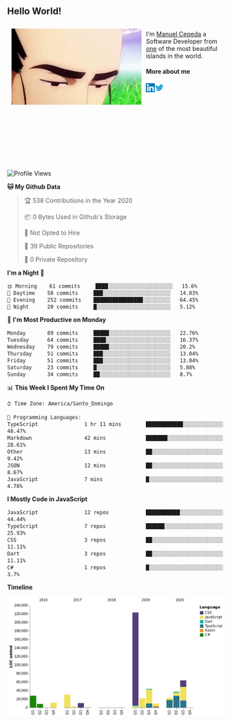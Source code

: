 <h2> Hello World!</h2>

<div style="display:inline-block">
  <img alt="Ah, I see you're a man of culture as well" align="left" width="60%" style="margin: 10px" src="https://raw.githubusercontent.com/mecm1993/mecm1993/master/assets/background.gif">

  I'm [Manuel Cepeda](https://manuelcepeda.dev) a Software Developer from [one](https://en.wikipedia.org/wiki/Dominican_Republic) of the most beautiful islands in the world.

  #### More about me

  <a href="https://www.linkedin.com/in/manuel-cepeda-0336a999/">
    <img align="left" alt="Manuel Cepeda | LinkedIn" width="21px" src="https://raw.githubusercontent.com/mecm1993/mecm1993/master/assets/linkedin.svg" />
  </a>
  <a href="https://twitter.com/mecm1993">
    <img align="left" alt="Manuel Cepeda | Twitter" width="21px" src="https://raw.githubusercontent.com/mecm1993/mecm1993/master/assets/twitter.svg" />
  </a>
  <br />
  <br />
  <br />
  <br />
  <br />
  <br />
  <br />
  <br />
  <br />
  <br />
  <br />
</div>

<!--START_SECTION:waka-->
![Profile Views](http://img.shields.io/badge/Profile%20Views-22-blue)

**🐱 My Github Data** 

> 🏆 538 Contributions in the Year 2020
 > 
> 📦 0 Bytes Used in Github's Storage 
 > 
> 🚫 Not Opted to Hire
 > 
> 📜 39 Public Repositories
 > 
> 🔑 0 Private Repository 
 > 
**I'm a Night 🦉** 

```text
🌞 Morning    61 commits     ████░░░░░░░░░░░░░░░░░░░░░   15.6% 
🌆 Daytime    58 commits     ███░░░░░░░░░░░░░░░░░░░░░░   14.83% 
🌃 Evening    252 commits    ████████████████░░░░░░░░░   64.45% 
🌙 Night      20 commits     █░░░░░░░░░░░░░░░░░░░░░░░░   5.12%

```
📅 **I'm Most Productive on Monday** 

```text
Monday       89 commits     █████░░░░░░░░░░░░░░░░░░░░   22.76% 
Tuesday      64 commits     ████░░░░░░░░░░░░░░░░░░░░░   16.37% 
Wednesday    79 commits     █████░░░░░░░░░░░░░░░░░░░░   20.2% 
Thursday     51 commits     ███░░░░░░░░░░░░░░░░░░░░░░   13.04% 
Friday       51 commits     ███░░░░░░░░░░░░░░░░░░░░░░   13.04% 
Saturday     23 commits     █░░░░░░░░░░░░░░░░░░░░░░░░   5.88% 
Sunday       34 commits     ██░░░░░░░░░░░░░░░░░░░░░░░   8.7%

```


📊 **This Week I Spent My Time On** 

```text
⌚︎ Time Zone: America/Santo_Domingo

💬 Programming Languages: 
TypeScript               1 hr 11 mins        ████████████░░░░░░░░░░░░░   48.47% 
Markdown                 42 mins             ███████░░░░░░░░░░░░░░░░░░   28.61% 
Other                    13 mins             ██░░░░░░░░░░░░░░░░░░░░░░░   9.42% 
JSON                     12 mins             ██░░░░░░░░░░░░░░░░░░░░░░░   8.67% 
JavaScript               7 mins              █░░░░░░░░░░░░░░░░░░░░░░░░   4.78%

```

**I Mostly Code in JavaScript** 

```text
JavaScript               12 repos            ███████████░░░░░░░░░░░░░░   44.44% 
TypeScript               7 repos             ██████░░░░░░░░░░░░░░░░░░░   25.93% 
CSS                      3 repos             ██░░░░░░░░░░░░░░░░░░░░░░░   11.11% 
Dart                     3 repos             ██░░░░░░░░░░░░░░░░░░░░░░░   11.11% 
C#                       1 repos             █░░░░░░░░░░░░░░░░░░░░░░░░   3.7%

```


**Timeline**

![Chart not found](https://github.com/mecm1993/mecm1993/blob/master/charts/bar_graph.png) 


<!--END_SECTION:waka-->